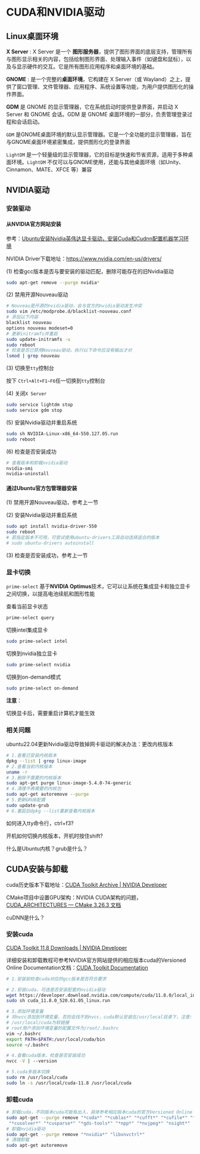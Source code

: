 

# CUDA和NVIDIA驱动

## Linux桌面环境

**X Server** : X Server 是一个 **图形服务器**，提供了图形界面的底层支持，管理所有与图形显示相关的内容，包括绘制图形界面、处理输入事件（如键盘和鼠标），以及与显示硬件的交互。它是所有图形应用程序和桌面环境的基础。

**GNOME** : 是一个完整的**桌面环境**，它构建在 X Server（或 Wayland）之上，提供了窗口管理、文件管理器、应用程序、系统设置等功能，为用户提供图形化的操作界面。

**GDM** 是 GNOME 的显示管理器，它在系统启动时提供登录界面，并启动 X Server 和 GNOME 会话。GDM 是 GNOME 桌面环境的一部分，负责管理登录过程和会话启动。

`GDM` 是GNOME桌面环境的默认显示管理器。它是一个全功能的显示管理器，旨在与GNOME桌面环境紧密集成，提供图形化的登录界面

`LightDM` 是一个轻量级的显示管理器，它的目标是快速和节省资源，适用于多种桌面环境。`LightDM` 不仅可以与GNOME使用，还能与其他桌面环境（如Unity、Cinnamon、MATE、XFCE 等）兼容

## NVIDIA驱动

### 安装驱动

#### 从NVIDIA官方网站安装

参考：[Ubuntu安装Nvidia英伟达显卡驱动，安装Cuda和Cudnn配置机器学习环境](https://qii404.me/2021/07/03/ubuntu-install-nvidia-driver.html)

NVIDIA Driver下载地址：https://www.nvidia.com/en-us/drivers/

(1) 检查gcc版本是否与要安装的驱动匹配，删除可能存在的旧Nvidia驱动

```bash
sudo apt-get remove --purge nvidia*
```

(2) 禁用开源Nouveau驱动

```bash
# Nouveau是开源的nvidia驱动，会与官方的nvidia驱动发生冲突
sudo vim /etc/modprobe.d/blacklist-nouveau.conf
# 添加以下内容
blacklist nouveau
options nouveau modeset=0
# 更新initramfs并重启
sudo update-initramfs -u
sudo reboot
# 检查是否已禁用Nouveau驱动，执行以下命令应没有输出才对
lsmod | grep nouveau
```

(3) 切换至`tty`控制台

按下 `Ctrl+Alt+F1~F6`任一切换到`tty`控制台

(4) 关闭`X Server`

```bash
sudo service lightdm stop
sudo service gdm stop
```

(5) 安装Nvidia驱动并重启系统

```bash
sudo sh NVIDIA-Linux-x86_64-550.127.05.run
sudo reboot
```

(6) 检查是否安装成功

```bash
# 查看版本和卸载nvidia驱动
nvidia-smi
nvidia-uninstall
```

#### 通过Ubuntu官方包管理器安装

(1) 禁用开源Nouveau驱动，参考上一节

(2) 安装Nvidia驱动并重启系统

```bash
sudo apt install nvidia-driver-550
sudo reboot
# 若指定版本不可用，可尝试使用ubuntu-drivers工具自动选择适合的版本
# sudo ubuntu-drivers autoinstall 
```

(3) 检查是否安装成功，参考上一节

### 显卡切换

`prime-select` 基于**NVIDIA Optimus**技术，它可以让系统在集成显卡和独立显卡之间切换，以提高电池续航和图形性能

查看当前显卡状态

```bash
prime-select query
```

切换intel集成显卡

```bash
sudo prime-select intel
```

切换到nvidia独立显卡

```bash
sudo prime-select nvidia
```

切换到on-demand模式

```bash
sudo prime-select on-demand
```

**注意**：

切换显卡后，需要重启计算机才能生效

### 相关问题

ubuntu22.04更新Nvidia驱动导致掉网卡驱动的解决办法：更改内核版本

```bash
# 1.查看已安装内核版本
dpkg --list | grep linux-image
# 2.查看当前内核版本
uname -r
# 3.删除不需要的内核版本
sudo apt-get purge linux-image-5.4.0-74-generic
# 4.清理不再需要的内核包
sudo apt-get autoremove --purge
# 5.更新GRUB配置
sudo update-grub
# 6.重启后dpkg --list重新查看内核版本
```

如何进入tty命令行，ctrl+f3?

开机如何切换内核版本，开机时按住shift?

什么是Ubuntu内核？grub是什么？

### 

## CUDA安装与卸载

cuda历史版本下载地址：[CUDA Toolkit Archive | NVIDIA Developer](https://developer.nvidia.com/cuda-toolkit-archive)

CMake项目中设置GPU架构：NVIDIA CUDA架构的问题，[CUDA_ARCHITECTURES — CMake 3.26.3 文档](https://cmake.org/cmake/help/latest/prop_tgt/CUDA_ARCHITECTURES.html)

cuDNN是什么？

### 安装cuda

[CUDA Toolkit 11.8 Downloads | NVIDIA Developer](https://developer.nvidia.com/cuda-11-8-0-download-archive?target_os=Linux&target_arch=x86_64&Distribution=Ubuntu&target_version=18.04&target_type=runfile_local)

详细安装和卸载教程可参考NVIDIA官方网站提供的相应版本cuda的Versioned Online Documentation文档：[CUDA Toolkit Documentation](https://docs.nvidia.com/cuda/archive/11.8.0/)

```bash
# 1.安装前检查cuda对应的gcc版本是否符合要求

# 2.安装cuda，可选是否安装配套的nvidia驱动
wget https://developer.download.nvidia.com/compute/cuda/11.8.0/local_installers/cuda_11.8.0_520.61.05_linux.run
sudo sh cuda_11.8.0_520.61.05_linux.run

# 3.添加环境变量
# 将nvcc添加到环境变量，否则会找不到nvcc，cuda默认安装在/usr/local目录下，注意:
# /usr/local/cuda为软链接
# root用户添加环境变量的配置文件为/root/.bashrc
vim ~/.bashrc
export PATH=$PATH:/usr/local/cuda/bin
source ~/.bashrc

# 4.查看cuda版本，检查是否安装成功
nvcc -V | --version

# 5.cuda多版本切换
sudo rm /usr/local/cuda
sudo ln -s /usr/local/cuda-11.8 /usr/local/cuda
```

### 卸载cuda

```bash
# 卸载cuda，不同版本cuda可能有出入，具体参考相应版本cuda的官方Versioned Online Documentation文档
sudo apt-get --purge remove "*cuda*" "*cublas*" "*cufft*" "*cufile*" "*curand*" \
 "*cusolver*" "*cusparse*" "*gds-tools*" "*npp*" "*nvjpeg*" "nsight*"
# 卸载nvidia驱动
sudo apt-get --purge remove "*nvidia*" "libxnvctrl*"
# 清理卸载
sudo apt-get autoremove
```

